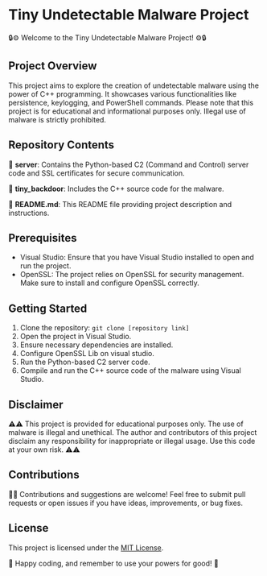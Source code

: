 # Tiny Undetectable Malware Project

🔒⚙️ Welcome to the Tiny Undetectable Malware Project! ⚙️🔒

## Project Overview

This project aims to explore the creation of undetectable malware using the power of C++ programming. It showcases various functionalities like persistence, keylogging, and PowerShell commands. Please note that this project is for educational and informational purposes only. Illegal use of malware is strictly prohibited.

## Repository Contents

📁 **server**: Contains the Python-based C2 (Command and Control) server code and SSL certificates for secure communication.

📁 **tiny_backdoor**: Includes the C++ source code for the malware.

📄 **README.md**: This README file providing project description and instructions.

## Prerequisites

- Visual Studio: Ensure that you have Visual Studio installed to open and run the project.
- OpenSSL: The project relies on OpenSSL for security management. Make sure to install and configure OpenSSL correctly.

## Getting Started

1. Clone the repository: `git clone [repository link]`
2. Open the project in Visual Studio.
3. Ensure necessary dependencies are installed.
4. Configure OpenSSL Lib on visual studio.
5. Run the Python-based C2 server code.
6. Compile and run the C++ source code of the malware using Visual Studio.

## Disclaimer

⚠️⚠️ This project is provided for educational purposes only. The use of malware is illegal and unethical. The author and contributors of this project disclaim any responsibility for inappropriate or illegal usage. Use this code at your own risk. ⚠️⚠️

## Contributions

🙌🌟 Contributions and suggestions are welcome! Feel free to submit pull requests or open issues if you have ideas, improvements, or bug fixes.

## License

This project is licensed under the [MIT License](LICENSE).

🌟 Happy coding, and remember to use your powers for good! 🌟
